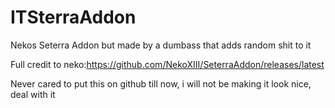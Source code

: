 # ITSterraAddon
Nekos Seterra Addon but made by a dumbass that adds random shit to it

Full credit to neko:https://github.com/NekoXIII/SeterraAddon/releases/latest

Never cared to put this on github till now, i will not be making it look nice, deal with it
